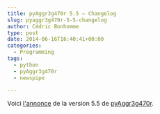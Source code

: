 ```yaml
---
title: pyAggr3g470r 5.5 – Changelog
slug: pyaggr3g470r-5-5-changelog
author: Cédric Bonhomme
type: post
date: 2014-06-16T16:40:41+00:00
categories:
  - Programming
tags:
  - python
  - pyAggr3g470r
  - newspipe

---
```

Voici [l'annonce][1] de la version 5.5 de [pyAggr3g470r][2].

 [1]: http://freecode.com/projects/pyaggr3g470r/releases/364389
 [2]: https://git.sr.ht/~cedric/pyAggr3g470r
